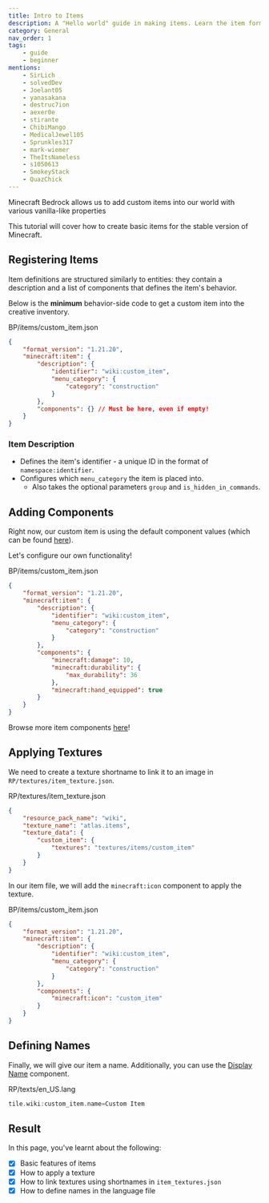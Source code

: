 ```yaml
---
title: Intro to Items
description: A "Hello world" guide in making items. Learn the item format and how to create basic custom items.
category: General
nav_order: 1
tags:
    - guide
    - beginner
mentions:
    - SirLich
    - solvedDev
    - Joelant05
    - yanasakana
    - destruc7ion
    - aexer0e
    - stirante
    - ChibiMango
    - MedicalJewel105
    - Sprunkles317
    - mark-wiemer
    - TheItsNameless
    - s1050613
    - SmokeyStack
    - QuazChick
---
```


Minecraft Bedrock allows us to add custom items into our world with various vanilla-like properties

This tutorial will cover how to create basic items for the stable version of Minecraft.

## Registering Items

Item definitions are structured similarly to entities: they contain a description and a list of components that defines the item's behavior.

Below is the **minimum** behavior-side code to get a custom item into the creative inventory.

<CodeHeader>BP/items/custom_item.json</CodeHeader>

```json
{
    "format_version": "1.21.20",
    "minecraft:item": {
        "description": {
            "identifier": "wiki:custom_item",
            "menu_category": {
                "category": "construction"
            }
        },
        "components": {} // Must be here, even if empty!
    }
}
```

### Item Description

-   Defines the item's identifier - a unique ID in the format of `namespace:identifier`.
-   Configures which `menu_category` the item is placed into.
    -   Also takes the optional parameters `group` and `is_hidden_in_commands`.

## Adding Components

Right now, our custom item is using the default component values (which can be found [here](/items/item-components)).

Let's configure our own functionality!

<CodeHeader>BP/items/custom_item.json</CodeHeader>

```json
{
    "format_version": "1.21.20",
    "minecraft:item": {
        "description": {
            "identifier": "wiki:custom_item",
            "menu_category": {
                "category": "construction"
            }
        },
        "components": {
            "minecraft:damage": 10,
            "minecraft:durability": {
                "max_durability": 36
            },
            "minecraft:hand_equipped": true
        }
    }
}
```

Browse more item components [here](/items/item-components)!

## Applying Textures

We need to create a texture shortname to link it to an image in `RP/textures/item_texture.json`.

<CodeHeader>RP/textures/item_texture.json</CodeHeader>

```json
{
    "resource_pack_name": "wiki",
    "texture_name": "atlas.items",
    "texture_data": {
        "custom_item": {
            "textures": "textures/items/custom_item"
        }
    }
}
```

In our item file, we will add the `minecraft:icon` component to apply the texture.

<CodeHeader>BP/items/custom_item.json</CodeHeader>

```json
{
    "format_version": "1.21.20",
    "minecraft:item": {
        "description": {
            "identifier": "wiki:custom_item",
            "menu_category": {
                "category": "construction"
            }
        },
        "components": {
            "minecraft:icon": "custom_item"
        }
    }
}
```

## Defining Names

Finally, we will give our item a name. Additionally, you can use the [Display Name](/items/item-components#display-name) component.

<CodeHeader>RP/texts/en_US.lang</CodeHeader>

```c
tile.wiki:custom_item.name=Custom Item
```

## Result

In this page, you've learnt about the following:

<Checklist>

-   [x] Basic features of items
-   [x] How to apply a texture
-   [x] How to link textures using shortnames in `item_textures.json`
-   [x] How to define names in the language file

</Checklist>
